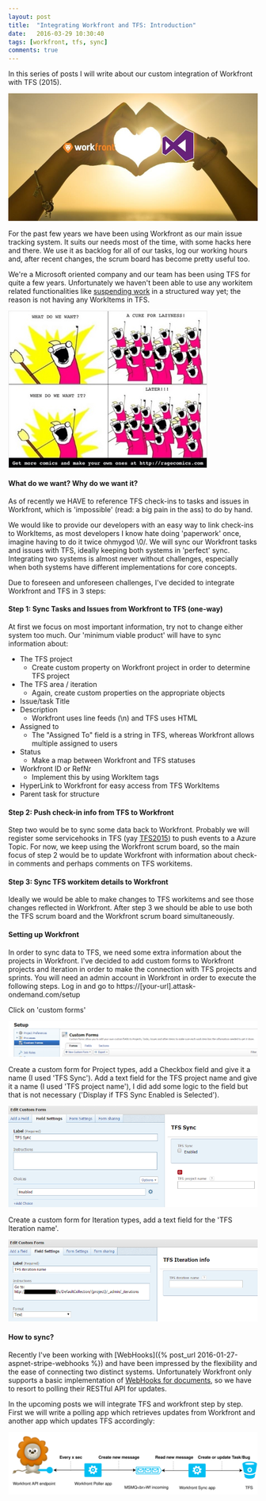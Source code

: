 ```yaml
---
layout: post
title:  "Integrating Workfront and TFS: Introduction"
date:   2016-03-29 10:30:40
tags: [workfront, tfs, sync]
comments: true
---
```


In this series of posts I will write about our custom integration of Workfront with TFS (2015). 

<p class="centered-image" style="max-width: 100%">
	<img src="/assets/wf-tfs/real-love.jpg" alt="Real love">	
</p>

For the past few years we have been using Workfront as our main issue tracking system. It suits our needs most of the time, with some hacks here and there.
We use it as backlog for all of our tasks, log our working hours and, after recent changes, the scrum board has become pretty useful too. 

We're a Microsoft oriented company and our team has been using TFS for quite a few years. Unfortunately we haven't been able to use any workitem related functionalities like [suspending work](https://msdn.microsoft.com/en-us/library/hh474795.aspx) in a structured way yet; the reason is not having any WorkItems in TFS.

<p class="centered-image">
	<img src="/assets/wf-tfs/what-do-we-want.jpg" alt="What do we want?">	
</p>

#### What do we want? Why do we want it?

As of recently we HAVE to reference TFS check-ins to tasks and issues in Workfront, which is 'impossible' (read: a big pain in the ass) to do by hand.

We would like to provide our developers with an easy way to link check-ins to WorkItems, as most developers I know hate doing 'paperwork' once, imagine having to do it twice ohmygod \0/.
We will sync our Workfront tasks and issues with TFS, ideally keeping both systems in 'perfect' sync.
Integrating two systems is almost never without challenges, especially when both systems have different implementations for core concepts. 

Due to foreseen and unforeseen challenges, I've decided to integrate Workfront and TFS in 3 steps:

#### Step 1: Sync Tasks and Issues from Workfront to TFS (one-way)

At first we focus on most important information, try not to change either system too much. Our 'minimum viable product' will have to sync information about:

*	The TFS project
	* Create custom property on Workfront project in order to determine TFS project
*	The TFS area / iteration
	* Again, create custom properties on the appropriate objects
*	Issue/task Title
*	Description
	* Workfront uses line feeds (\n) and TFS uses HTML
*	Assigned to
	* The "Assigned To" field is a string in TFS, whereas Workfront allows multiple assigned to users
*	Status
	* Make a map between Workfront and TFS statuses
*	Workfront ID or RefNr
	* Implement this by using WorkItem tags
*	HyperLink to Workfront for easy access from TFS WorkItems
*	Parent task for structure

#### Step 2: Push check-in info from TFS to Workfront
Step two would be to sync some data back to Workfront. Probably we will register some servicehooks in TFS (yay [TFS2015]()) to push events to a Azure Topic. 
For now, we keep using the Workfront scrum board, so the main focus of step 2 would be to update Workfront with information about check-in comments and perhaps comments on TFS workitems.

#### Step 3: Sync TFS workitem details to Workfront
Ideally we would be able to make changes to TFS workitems and see those changes reflected in Workfront. After step 3 we should be able to use both the TFS scrum board and the Workfront scrum board simultaneously.

#### Setting up Workfront
In order to sync data to TFS, we need some extra information about the projects in Workfront. I've decided to add custom forms to Workfront projects and iteration in order to make the connection with TFS projects and sprints.
You will need an admin account in Workfront in order to execute the following steps.
Log in and go to https://[your-url].attask-ondemand.com/setup

Click on 'custom forms'
<p class="centered-image">
	<img src="/assets/wf-tfs/1.0.create-custom-form.png" alt="Workfront custom forms">	
</p>

Create a custom form for Project types, add a Checkbox field and give it a name (I used 'TFS Sync').
Add a text field for the TFS project name and give it a name (I used 'TFS project name'), I did add some logic to the field but that is not necessary ('Display if TFS Sync Enabled is Selected').
<p class="centered-image">
	<img src="/assets/wf-tfs/1.1.create-form-for-project.png" alt="Add custom form for Projects">	
</p>

Create a custom form for Iteration types, add a text field for the 'TFS Iteration name'.
<p class="centered-image">
	<img src="/assets/wf-tfs/1.2.create-form-for-iteration.png" alt="Add custom form for Projects">	
</p>

#### How to sync?
Recently I've been working with [WebHooks]({% post_url 2016-01-27-aspnet-stripe-webhooks %}) and have been impressed by the flexibility and the ease of connecting two distinct systems. 
Unfortunately Workfront only supports a basic implementation of [WebHooks for documents](https://developers.workfront.com/wp-content/uploads/2015/11/WorkfrontDocumentWebhooks-4.pdf), so we have to resort to polling their RESTful API for updates.

In the upcoming posts we will integrate TFS and workfront step by step.
First we will write a polling app which retrieves updates from Workfront and another app which updates TFS accordingly:
<p class="centered-image">
	<img src="/assets/wf-tfs/WF-TFS-1.svg" alt="Step 1">	
</p>